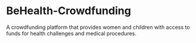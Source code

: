# BeHealth-Crowdfunding
A crowdfunding platform that provides women and children with access to funds for health challenges and medical procedures.
